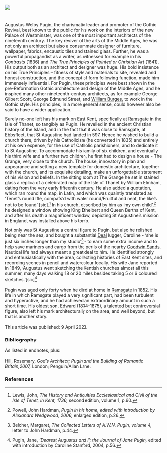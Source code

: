 <a href="https://www.kent-maps.online"><img src="https://kent-map.github.io/mdpress/juncture/ve-button.png"></a>
<param ve-config title="Augustus Welby Pugin (1812 –1852)" author="Cat Blaker" layout="vtl" banner="https://stor.artstor.org/stor/695329b9-cc27-4fe0-8e52-ebb5f65fc00c" description="In this visual essay, Cat Blaker introduces the Ramsgate architecture and design of gothic revivalist, Augustus Pugin.">

<!-- Global Entities -->
<param ve-entity eid="Q5331558" aliases="Ebbsfleet">
<param ve-entity eid="Q736439" aliases="Ramsgate">
<param ve-entity eid="Q1011096" aliases="Deal">

<!-- Base map centred on Ramsgate -->
<param ve-map center="Q736439" zoom="11">

<!-- Historical map layers -->
<param ve-map-layer active allmaps allmaps-id="bd3bb7d13a5d0a88" title="Moule 1850">

#

Augustus Welby Pugin, the charismatic leader and promoter of the Gothic Revival, best known to the public for his work on the interiors of the new Palace of Westminster, was one of the most important architects of the nineteenth century. The key reviver of the arts of the Middle Ages, he was not only an architect but also a consummate designer of furniture, wallpaper, fabrics, encaustic tiles and stained glass. Further, he was a powerful propagandist as a writer, as witnessed for example in his _Contrasts_ (1836) and _The True Principles of Pointed or Christian Art_ (1841). His output both as an architect and designer was huge. His bold insistence on his True Principles – fitness of style and materials to site, revealed and honest construction, and the concept of form following function, made him immensely influential. For Pugin, these principles were best shown in the pre-Reformation Gothic architecture and design of the Middle Ages, and he inspired many other nineteenth-century architects, as for example George Gilbert Scott, George Edmund Street, and [William Burges](/19c/19c-burges-biography), to work in the Gothic style. His principles, in a more general sense, could however also be said to have a wider application.
<param ve-image url="https://upload.wikimedia.org/wikipedia/commons/a/a2/Augustus_Pugin_-_Interior_of_a_Gothic_Church_-_B1977.14.20633_-_Yale_Center_for_British_Art.jpg" label="Interior of a Gothic Church" attribution="Augustus Pugin, Yale Center for British Art, CC0, via Wikimedia Commons">

Surely no-one left has his mark on East Kent, specifically at [Ramsgate](/19c/19c-ramsgate) in the Isle of Thanet, so tangibly as Pugin. He revelled in the ancient Christian history of the Island, and in the fact that it was close to Ramsgate, at Ebbsfleet, that St Augustine had landed in 597. Hence he wished to build a church there, driven by his Catholicism (he converted in 1835) and entirely at his own expense, for the use of Catholic parishioners, and to dedicate it to St Augustine. To accommodate his family of six children, and eventually his third wife and a further two children, he first had to design a house - The Grange, very close to the church. The house, innovatory in plan and appearance and setting a new template for domestic architecture, together with the church, and its exquisite detailing, make an unforgettable statement of his vision and beliefs. In the sitting room at The Grange he set in stained glass a replica of a celebrated map of the Isle of Thanet by William Elmham, dating from the very early fifteenth century. He also added a quotation, which ran round the map, in Latin, and which was quaintly translated as ‘Tenet’s round Ifle, compafs’d with water round/Fruitful and neat, the like’s not to be found’ [sic].[^ref1] In his church, described by him as ‘my own child’,[^ref2] he designed a window showing King Ethelbert and Queen Bertha of Kent, and after his death a magnificent window, depicting St Augustine’s mission in England, was installed above his tomb.
<param ve-image url="https://stor.artstor.org/stor/fe3e0abd-0d14-4bff-ac3d-a6a600a6c298" label="The Drawing Room, The Grange, Ramsgate" attribution="Cat Blaker">

Not only was St Augustine a central figure to Pugin, but also he relished being near the sea, and bought a substantial [Deal](/19c/19c-deal) lugger, Caroline - ‘she is just six inches longer than my studio’[^ref3] - to earn some extra income and to help save mariners and cargo from the perils of the nearby [Goodwin Sands](/dickens/david-copperfield-goodwin-sands). Nautical life had always meant a great deal to him. He identified strongly and enthusiastically with the area, collecting histories of East Kent sites, and recording scenes in pencil and watercolour locally. His wife Jane reported in 1849, ‘Augustus went sketching the Kentish churches almost all this summer, many days walking 18 or 20 miles besides taking 5 or 6 coloured sketches.’[sic][^ref4]
<br><br>
Pugin was aged only forty when he died at home in [Ramsgate](/19c/19c-ramsgate) in 1852. His life in which Ramsgate played a very significant part, had been turbulent and hyperactive, and he had achieved an extraordinary amount in such a short time. His oldest son, Edward (1834-1875), a talented but controversial figure, also left his mark architecturally on the area, and well beyond, but that is another story.
<br><br>
This article was published: 9 April 2023.
<param ve-image url="https://stor.artstor.org/stor/475435c7-c741-48cb-b1d9-9aa71a748568" label="The tomb of Augustus Welby Pugin" attribution="Michelle Crowther">

### Bibliography
As listed in endnotes, plus:   
<br>
Hill, Rosemary, _God’s Architect; Pugin and the Building of Romantic Britain,2007,_ London; Penguin/Allan Lane.

### References
[^ref1]: Lewis, John, _The History and Antiquities Ecclesiastical and Civil of the Isle of Tenet, in Kent, 1736,_ second edition, volume 1, p.60.
[^ref2]: Powell, John Hardman, _Pugin in his home, edited with introduction by Alexandra Wedgwood, 2006,_ enlarged edition, p.26.
[^ref3]: Belcher, Margaret, _The Collected Letters of A.W.N. Pugin, volume 4,_ letter to John Hardman, p.44.
[^ref4]: Pugin, Jane, _‘Dearest Augustus and I’; the Journal of Jane Pugin,_ edited with introduction by Caroline Stanford, 2004, p.56.

